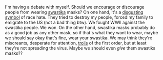 I'm having a debate with myself. Should we encourage or discourage people from wearing <a href="https://www.adl.org/education/references/hate-symbols/swastika">swastika</a> masks? On one hand, it's a <a href="https://twitter.com/ProjectLincoln/status/1287388507519025152">disgusting symbol</a> of race hate. They tried to destroy my people, forced my family to emigrate to the US (not a bad thing btw). We fought WWII against the swastika people. We won. On the other hand, swastika masks probably do as a good job as any other mask, so if that's what they want to wear, maybe we should say okay that's fine, wear your swastika. We may think they're miscreants, desperate for attention, <a href="http://this.how/trolls/">trolls</a> of the first order, but at least they're not spreading the virus. Maybe we should even <i>give</i> them swastika masks??
